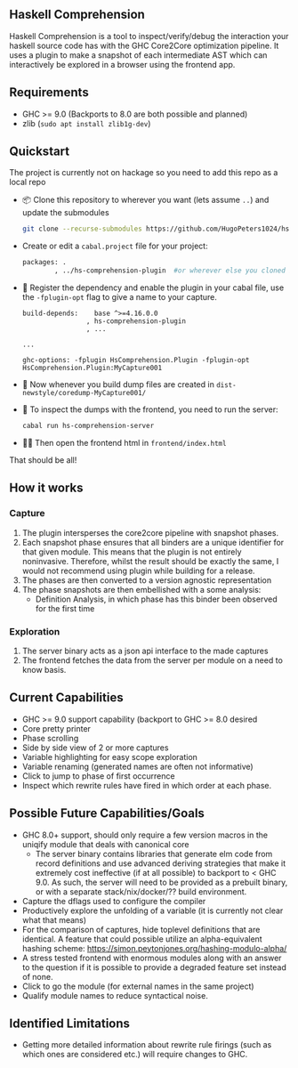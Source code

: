 ## Haskell Comprehension

Haskell Comprehension is a tool to inspect/verify/debug the interaction your haskell source code has with the GHC Core2Core optimization pipeline. It uses a plugin to make a snapshot of each intermediate AST which can interactively be explored in a browser using the frontend app.

## Requirements

* GHC >= 9.0 (Backports to 8.0 are both possible and planned)
* zlib (`sudo apt install zlib1g-dev`)

## Quickstart

The project is currently not on hackage so you need to add this repo as a local repo

- :package: Clone this repository to wherever you want (lets assume `..`) and update the submodules
  ```sh
  git clone --recurse-submodules https://github.com/HugoPeters1024/hs-comprehension 
  ```
- Create or edit a `cabal.project` file for your project: 
    ```sh
    packages: .
            , ../hs-comprehension-plugin  #or wherever else you cloned it
    ```
- :electric_plug: Register the dependency and enable the plugin in your cabal file, use the `-fplugin-opt` flag to give a name to your capture.
    ```cabal
    build-depends:    base ^>=4.16.0.0
                    , hs-comprehension-plugin
                    , ...

    ...

    ghc-options: -fplugin HsComprehension.Plugin -fplugin-opt HsComprehension.Plugin:MyCapture001
    ```

- :floppy_disk: Now whenever you build dump files are created in `dist-newstyle/coredump-MyCapture001/`


- :door: To inspect the dumps with the frontend, you need to run the server:
    ```sh
    cabal run hs-comprehension-server
    ```

- :female_detective: Then open the frontend html in `frontend/index.html`

That should be all!

## How it works

### Capture
1. The plugin intersperses the core2core pipeline with snapshot phases.
2. Each snapshot phase ensures that all binders are a unique identifier for that given module. This means that the plugin is not entirely noninvasive. Therefore, whilst the result should be exactly the same, I would not recommend using plugin while building for a release.
3. The phases are then converted to a version agnostic representation
3. The phase snapshots are then embellished with a some analysis:
    - Definition Analysis, in which phase has this binder been observed for the first time

### Exploration
1. The server binary acts as a json api interface to the made captures
2. The frontend fetches the data from the server per module on a need to know basis.

## Current Capabilities

- GHC >= 9.0 support capability (backport to GHC >= 8.0 desired
- Core pretty printer
- Phase scrolling
- Side by side view of 2 or more captures
- Variable highlighting for easy scope exploration
- Variable renaming (generated names are often not informative)
- Click to jump to phase of first occurrence
- Inspect which rewrite rules have fired in which order at each phase.


## Possible Future Capabilities/Goals

- GHC 8.0+ support, should only require a few version macros in the uniqify module that deals with canonical core 
    - The server binary contains libraries that generate elm code from record definitions and use advanced deriving strategies that make it extremely cost ineffective (if at all possible) to backport to < GHC 9.0. As such, the server will need to be provided as a prebuilt binary, or with a separate stack/nix/docker/?? build environment.
- Capture the dflags used to configure the compiler
- Productively explore the unfolding of a variable (it is currently not clear what that means)
- For the comparison of captures, hide toplevel definitions that are identical. A feature that could possible utilize an alpha-equivalent hashing scheme: https://simon.peytonjones.org/hashing-modulo-alpha/
- A stress tested frontend with enormous modules along with an answer to the question if it is possible to provide a degraded feature set instead of none.
- Click to go the module (for external names in the same project)
- Qualify module names to reduce syntactical noise. 

## Identified Limitations

- Getting more detailed information about rewrite rule firings (such as which ones are considered etc.) will require changes to GHC.








